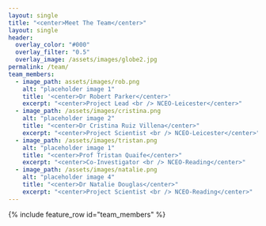```yaml
---
layout: single
title: "<center>Meet The Team</center>"
layout: single
header:
  overlay_color: "#000"
  overlay_filter: "0.5"
  overlay_image: /assets/images/globe2.jpg
permalink: /team/
team_members:
  - image_path: assets/images/rob.png
    alt: "placeholder image 1"
    title: '<center>Dr Robert Parker</center>'
    excerpt: "<center>Project Lead <br /> NCEO-Leicester</center>"
  - image_path: /assets/images/cristina.png
    alt: "placeholder image 2"
    title: "<center>Dr Cristina Ruiz Villena</center>"
    excerpt: "<center>Project Scientist <br /> NCEO-Leicester</center>"
  - image_path: /assets/images/tristan.png
    alt: "placeholder image 1"
    title: "<center>Prof Tristan Quaife</center>"
    excerpt: "<center>Co-Investigator <br /> NCEO-Reading</center>"
  - image_path: /assets/images/natalie.png
    alt: "placeholder image 4"
    title: "<center>Dr Natalie Douglas</center>"
    excerpt: "<center>Project Scientist <br /> NCEO-Reading</center>"
---
```



{% include feature_row id="team_members" %}
